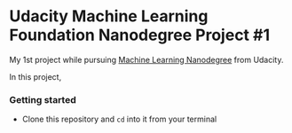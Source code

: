 # Udacity Machine Learning Foundation Nanodegree Project #1

My 1st project while pursuing [Machine Learning Nanodegree](https://in.udacity.com/course/machine-learning-engineer-nanodegree--nd009-infn) from Udacity.

In this project, 

### Getting started
- Clone this repository and `cd` into it from your terminal